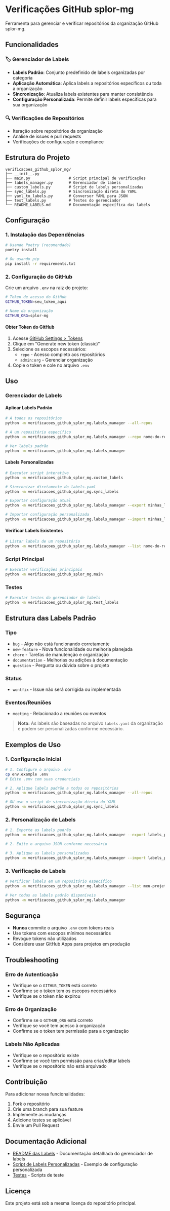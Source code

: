 # Verificações GitHub splor-mg

Ferramenta para gerenciar e verificar repositórios da organização GitHub splor-mg.

## Funcionalidades

### 🏷️ Gerenciador de Labels
- **Labels Padrão**: Conjunto predefinido de labels organizadas por categoria
- **Aplicação Automática**: Aplica labels a repositórios específicos ou toda a organização
- **Sincronização**: Atualiza labels existentes para manter consistência
- **Configuração Personalizada**: Permite definir labels específicas para sua organização

### 🔍 Verificações de Repositórios
- Iteração sobre repositórios da organização
- Análise de issues e pull requests
- Verificações de configuração e compliance

## Estrutura do Projeto

```
verificacoes_github_splor_mg/
├── __init__.py
├── main.py                 # Script principal de verificações
├── labels_manager.py       # Gerenciador de labels
├── custom_labels.py        # Script de labels personalizadas
├── sync_labels.py          # Sincronização direta do YAML
├── yaml_to_labels.py       # Conversor YAML para JSON
├── test_labels.py          # Testes do gerenciador
└── README_LABELS.md        # Documentação específica das labels
```

## Configuração

### 1. Instalação das Dependências

```bash
# Usando Poetry (recomendado)
poetry install

# Ou usando pip
pip install -r requirements.txt
```

### 2. Configuração do GitHub

Crie um arquivo `.env` na raiz do projeto:

```bash
# Token de acesso do GitHub
GITHUB_TOKEN=seu_token_aqui

# Nome da organização
GITHUB_ORG=splor-mg
```

#### Obter Token do GitHub

1. Acesse [GitHub Settings > Tokens](https://github.com/settings/tokens)
2. Clique em "Generate new token (classic)"
3. Selecione os escopos necessários:
   - `repo` - Acesso completo aos repositórios
   - `admin:org` - Gerenciar organização
4. Copie o token e cole no arquivo `.env`

## Uso

### Gerenciador de Labels

#### Aplicar Labels Padrão

```bash
# A todos os repositórios
python -m verificacoes_github_splor_mg.labels_manager --all-repos

# A um repositório específico
python -m verificacoes_github_splor_mg.labels_manager --repo nome-do-repo

# Ver labels padrão
python -m verificacoes_github_splor_mg.labels_manager
```

#### Labels Personalizadas

```bash
# Executar script interativo
python -m verificacoes_github_splor_mg.custom_labels

# Sincronizar diretamente do labels.yaml
python -m verificacoes_github_splor_mg.sync_labels

# Exportar configuração atual
python -m verificacoes_github_splor_mg.labels_manager --export minhas_labels.json

# Importar configuração personalizada
python -m verificacoes_github_splor_mg.labels_manager --import minhas_labels.json --all-repos
```

#### Verificar Labels Existentes

```bash
# Listar labels de um repositório
python -m verificacoes_github_splor_mg.labels_manager --list nome-do-repo
```

### Script Principal

```bash
# Executar verificações principais
python -m verificacoes_github_splor_mg.main
```

### Testes

```bash
# Executar testes do gerenciador de labels
python -m verificacoes_github_splor_mg.test_labels
```

## Estrutura das Labels Padrão

### Tipo
- `bug` - Algo não está funcionando corretamente
- `new-feature` - Nova funcionalidade ou melhoria planejada
- `chore` - Tarefas de manutenção e organização
- `documentation` - Melhorias ou adições à documentação
- `question` - Pergunta ou dúvida sobre o projeto

### Status
- `wontfix` - Issue não será corrigida ou implementada

### Eventos/Reuniões
- `meeting` - Relacionado a reuniões ou eventos

> **Nota:** As labels são baseadas no arquivo `labels.yaml` da organização e podem ser personalizadas conforme necessário.

## Exemplos de Uso

### 1. Configuração Inicial

```bash
# 1. Configure o arquivo .env
cp env.example .env
# Edite .env com suas credenciais

# 2. Aplique labels padrão a todos os repositórios
python -m verificacoes_github_splor_mg.labels_manager --all-repos

# OU use o script de sincronização direta do YAML
python -m verificacoes_github_splor_mg.sync_labels
```

### 2. Personalização de Labels

```bash
# 1. Exporte as labels padrão
python -m verificacoes_github_splor_mg.labels_manager --export labels_padrao.json

# 2. Edite o arquivo JSON conforme necessário

# 3. Aplique as labels personalizadas
python -m verificacoes_github_splor_mg.labels_manager --import labels_padrao.json --all-repos
```

### 3. Verificação de Labels

```bash
# Verificar labels em um repositório específico
python -m verificacoes_github_splor_mg.labels_manager --list meu-projeto

# Ver todas as labels padrão disponíveis
python -m verificacoes_github_splor_mg.labels_manager
```

## Segurança

- **Nunca** commite o arquivo `.env` com tokens reais
- Use tokens com escopos mínimos necessários
- Revogue tokens não utilizados
- Considere usar GitHub Apps para projetos em produção

## Troubleshooting

### Erro de Autenticação
- Verifique se o `GITHUB_TOKEN` está correto
- Confirme se o token tem os escopos necessários
- Verifique se o token não expirou

### Erro de Organização
- Confirme se o `GITHUB_ORG` está correto
- Verifique se você tem acesso à organização
- Confirme se o token tem permissão para a organização

### Labels Não Aplicadas
- Verifique se o repositório existe
- Confirme se você tem permissão para criar/editar labels
- Verifique se o repositório não está arquivado

## Contribuição

Para adicionar novas funcionalidades:

1. Fork o repositório
2. Crie uma branch para sua feature
3. Implemente as mudanças
4. Adicione testes se aplicável
5. Envie um Pull Request

## Documentação Adicional

- [README das Labels](verificacoes_github_splor_mg/README_LABELS.md) - Documentação detalhada do gerenciador de labels
- [Script de Labels Personalizadas](verificacoes_github_splor_mg/custom_labels.py) - Exemplo de configuração personalizada
- [Testes](verificacoes_github_splor_mg/test_labels.py) - Scripts de teste

## Licença

Este projeto está sob a mesma licença do repositório principal.
